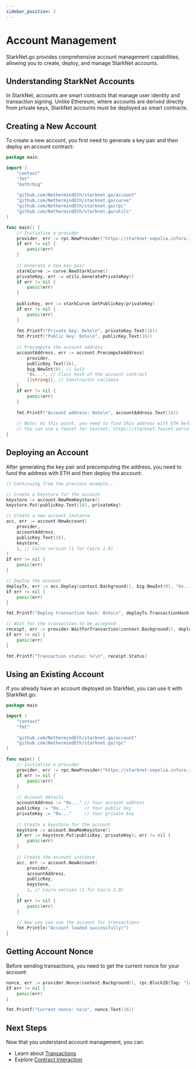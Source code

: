 ```yaml
---
sidebar_position: 2
---
```


# Account Management

StarkNet.go provides comprehensive account management capabilities, allowing you to create, deploy, and manage StarkNet accounts.

## Understanding StarkNet Accounts

In StarkNet, accounts are smart contracts that manage user identity and transaction signing. Unlike Ethereum, where accounts are derived directly from private keys, StarkNet accounts must be deployed as smart contracts.

## Creating a New Account

To create a new account, you first need to generate a key pair and then deploy an account contract:

```go
package main

import (
    "context"
    "fmt"
    "math/big"
    
    "github.com/NethermindEth/starknet.go/account"
    "github.com/NethermindEth/starknet.go/curve"
    "github.com/NethermindEth/starknet.go/rpc"
    "github.com/NethermindEth/starknet.go/utils"
)

func main() {
    // Initialize a provider
    provider, err := rpc.NewProvider("https://starknet-sepolia.infura.io/v3/YOUR_API_KEY")
    if err != nil {
        panic(err)
    }
    
    // Generate a new key pair
    starkCurve := curve.NewStarkCurve()
    privateKey, err := utils.GeneratePrivateKey()
    if err != nil {
        panic(err)
    }
    
    publicKey, err := starkCurve.GetPublicKey(privateKey)
    if err != nil {
        panic(err)
    }
    
    fmt.Printf("Private key: 0x%s\n", privateKey.Text(16))
    fmt.Printf("Public key: 0x%s\n", publicKey.Text(16))
    
    // Precompute the account address
    accountAddress, err := account.PrecomputeAddress(
        provider,
        publicKey.Text(16),
        big.NewInt(0), // Salt
        "0x...", // Class hash of the account contract
        []string{}, // Constructor calldata
    )
    if err != nil {
        panic(err)
    }
    
    fmt.Printf("Account address: 0x%s\n", accountAddress.Text(16))
    
    // Note: At this point, you need to fund this address with ETH before deploying
    // You can use a faucet for testnet: https://starknet-faucet.vercel.app/
}
```

## Deploying an Account

After generating the key pair and precomputing the address, you need to fund the address with ETH and then deploy the account:

```go
// Continuing from the previous example...

// Create a keystore for the account
keystore := account.NewMemKeystore()
keystore.Put(publicKey.Text(16), privateKey)

// Create a new account instance
acc, err := account.NewAccount(
    provider,
    accountAddress,
    publicKey.Text(16),
    keystore,
    1, // Cairo version (1 for Cairo 1.0)
)
if err != nil {
    panic(err)
}

// Deploy the account
deployTx, err := acc.Deploy(context.Background(), big.NewInt(0), "0x...", []string{})
if err != nil {
    panic(err)
}

fmt.Printf("Deploy transaction hash: 0x%s\n", deployTx.TransactionHash.Text(16))

// Wait for the transaction to be accepted
receipt, err := provider.WaitForTransaction(context.Background(), deployTx.TransactionHash, 5, 2)
if err != nil {
    panic(err)
}

fmt.Printf("Transaction status: %s\n", receipt.Status)
```

## Using an Existing Account

If you already have an account deployed on StarkNet, you can use it with StarkNet.go:

```go
package main

import (
    "context"
    "fmt"
    
    "github.com/NethermindEth/starknet.go/account"
    "github.com/NethermindEth/starknet.go/rpc"
)

func main() {
    // Initialize a provider
    provider, err := rpc.NewProvider("https://starknet-sepolia.infura.io/v3/YOUR_API_KEY")
    if err != nil {
        panic(err)
    }
    
    // Account details
    accountAddress := "0x..." // Your account address
    publicKey := "0x..."      // Your public key
    privateKey := "0x..."     // Your private key
    
    // Create a keystore for the account
    keystore := account.NewMemKeystore()
    if err := keystore.Put(publicKey, privateKey); err != nil {
        panic(err)
    }
    
    // Create the account instance
    acc, err := account.NewAccount(
        provider,
        accountAddress,
        publicKey,
        keystore,
        1, // Cairo version (1 for Cairo 1.0)
    )
    if err != nil {
        panic(err)
    }
    
    // Now you can use the account for transactions
    fmt.Println("Account loaded successfully!")
}
```

## Getting Account Nonce

Before sending transactions, you need to get the current nonce for your account:

```go
nonce, err := provider.Nonce(context.Background(), rpc.BlockID{Tag: "latest"}, accountAddress)
if err != nil {
    panic(err)
}

fmt.Printf("Current nonce: %s\n", nonce.Text(16))
```

## Next Steps

Now that you understand account management, you can:

- Learn about [Transactions](./transactions.md)
- Explore [Contract Interaction](./contract-interaction.md)
